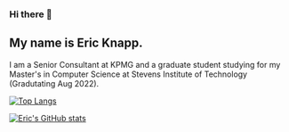 ### Hi there 👋

## My name is Eric Knapp. 

I am a Senior Consultant at KPMG and a graduate student studying for my Master's in Computer Science at Stevens Institute of Technology (Gradutating Aug 2022). 

[![Top Langs](https://github-readme-stats.vercel.app/api/top-langs/?username=Eric-Knapp&layout=compact)](https://github.com/Eric-Knapp/github-readme-stats)

[![Eric's GitHub stats](https://github-readme-stats.vercel.app/api?username=Eric-Knapp)](https://github.com/Eric-Knapp/github-readme-stats)
